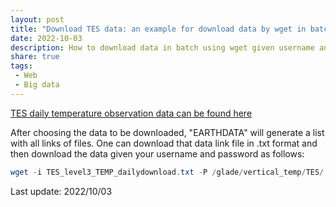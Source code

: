 ```yaml
---
layout: post
title: "Download TES data: an example for download data by wget in batch"
date: 2022-10-03
description: How to download data in batch using wget given username and password
share: true
tags:
 - Web
 - Big data
---
```


[TES daily temperature observation data can be found here](https://cmr.earthdata.nasa.gov/search/concepts/C1451577780-LARC.html)

After choosing the data to be downloaded, "EARTHDATA" will generate a list with all links of files. One can download that data link file in .txt format and then download the data given your username and password as follows:

```powershell
wget -i TES_level3_TEMP_dailydownload.txt -P /glade/vertical_temp/TES/ --user <user> --password <password>
```

Last update: 2022/10/03
